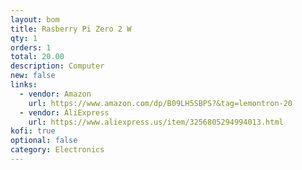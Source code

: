 ```yaml
---
layout: bom
title: Rasberry Pi Zero 2 W
qty: 1
orders: 1
total: 20.00
description: Computer
new: false
links:
  - vendor: Amazon
    url: https://www.amazon.com/dp/B09LH5SBPS?&tag=lemontron-20
  - vendor: AliExpress
    url: https://www.aliexpress.us/item/3256805294994013.html
kofi: true
optional: false
category: Electronics
---
```

